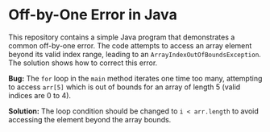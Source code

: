 # Off-by-One Error in Java

This repository contains a simple Java program that demonstrates a common off-by-one error.  The code attempts to access an array element beyond its valid index range, leading to an `ArrayIndexOutOfBoundsException`. The solution shows how to correct this error.

**Bug:** The `for` loop in the `main` method iterates one time too many, attempting to access `arr[5]` which is out of bounds for an array of length 5 (valid indices are 0 to 4).

**Solution:** The loop condition should be changed to `i < arr.length` to avoid accessing the element beyond the array bounds.